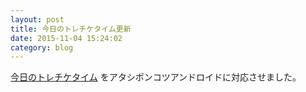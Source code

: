 ```yaml
---
layout: post
title: 今日のトレチケタイム更新
date: 2015-11-04 15:24:02
category: blog
---
```

<a href="/imas/trainer-ticket-time/">今日のトレチケタイム</a>
をアタシポンコツアンドロイドに対応させました。

